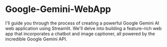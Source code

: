 # Google-Gemini-WebApp
 I'll guide you through the process of creating a powerful Google Gemini AI web application using Streamlit. We'll delve into building a feature-rich web app that incorporates a chatbot and image captioner, all powered by the incredible Google Gemini API. 
